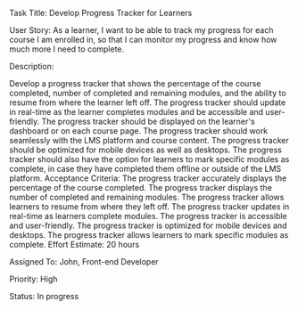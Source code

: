 Task Title: Develop Progress Tracker for Learners

User Story: As a learner, I want to be able to track my progress for each course I am enrolled in, so that I can monitor my progress and know how much more I need to complete.

Description:

Develop a progress tracker that shows the percentage of the course completed, number of completed and remaining modules, and the ability to resume from where the learner left off.
The progress tracker should update in real-time as the learner completes modules and be accessible and user-friendly.
The progress tracker should be displayed on the learner's dashboard or on each course page.
The progress tracker should work seamlessly with the LMS platform and course content.
The progress tracker should be optimized for mobile devices as well as desktops.
The progress tracker should also have the option for learners to mark specific modules as complete, in case they have completed them offline or outside of the LMS platform.
Acceptance Criteria:
The progress tracker accurately displays the percentage of the course completed.
The progress tracker displays the number of completed and remaining modules.
The progress tracker allows learners to resume from where they left off.
The progress tracker updates in real-time as learners complete modules.
The progress tracker is accessible and user-friendly.
The progress tracker is optimized for mobile devices and desktops.
The progress tracker allows learners to mark specific modules as complete.
Effort Estimate: 20 hours

Assigned To: John, Front-end Developer

Priority: High

Status: In progress